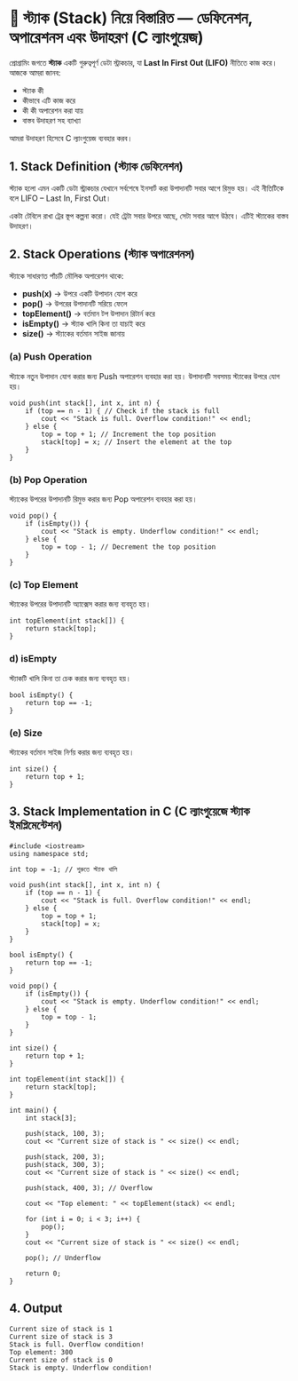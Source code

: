 # 🎯 স্ট্যাক (Stack) নিয়ে বিস্তারিত — ডেফিনেশন, অপারেশনস এবং উদাহরণ (C ল্যাংগুয়েজ)

প্রোগ্রামিং জগতে **স্ট্যাক** একটি গুরুত্বপূর্ণ ডেটা স্ট্রাকচার, যা **Last In First Out (LIFO)** নীতিতে কাজ করে। আজকে আমরা জানব:

* স্ট্যাক কী
* কীভাবে এটি কাজ করে
* কী কী অপারেশন করা যায়
* বাস্তব উদাহরণ সহ ব্যাখ্যা

আমরা উদাহরণ হিসেবে C ল্যাংগুয়েজ ব্যবহার করব।

## 1. Stack Definition (স্ট্যাক ডেফিনেশন)
স্ট্যাক হলো এমন একটি ডেটা স্ট্রাকচার যেখানে সর্বশেষে ইনসার্ট করা উপাদানটি সবার আগে রিমুভ হয়। এই নীতিটিকে বলে LIFO – Last In, First Out।

একটা টেবিলে রাখা ট্রের স্তূপ কল্পনা করো। যেই ট্রেটা সবার উপরে আছে, সেটা সবার আগে উঠবে। এটিই স্ট্যাকের বাস্তব উদাহরণ।

## 2. Stack Operations (স্ট্যাক অপারেশনস)
স্ট্যাকে সাধারণত পাঁচটি মৌলিক অপারেশন থাকে:
* **push(x)** → উপরে একটি উপাদান যোগ করে
* **pop()** → উপরের উপাদানটি সরিয়ে ফেলে
* **topElement()** → বর্তমান টপ উপাদান রিটার্ন করে
* **isEmpty()** → স্ট্যাক খালি কিনা তা যাচাই করে
* **size()** → স্ট্যাকের বর্তমান সাইজ জানায়

### (a) Push Operation

স্ট্যাকে নতুন উপাদান যোগ করার জন্য Push অপারেশন ব্যবহার করা হয়। উপাদানটি সবসময় স্ট্যাকের উপরে যোগ হয়।
```
void push(int stack[], int x, int n) { 
    if (top == n - 1) { // Check if the stack is full
        cout << "Stack is full. Overflow condition!" << endl;
    } else {
        top = top + 1; // Increment the top position
        stack[top] = x; // Insert the element at the top
    }
}
```

### (b) Pop Operation

স্ট্যাকের উপরের উপাদানটি রিমুভ করার জন্য Pop অপারেশন ব্যবহার করা হয়।
```
void pop() {
    if (isEmpty()) {
        cout << "Stack is empty. Underflow condition!" << endl;
    } else {
        top = top - 1; // Decrement the top position
    }
}
```

### (c) Top Element
স্ট্যাকের উপরের উপাদানটি অ্যাক্সেস করার জন্য ব্যবহৃত হয়।
```
int topElement(int stack[]) {
    return stack[top];
}
```

### d) isEmpty
স্ট্যাকটি খালি কিনা তা চেক করার জন্য ব্যবহৃত হয়।
```
bool isEmpty() {
    return top == -1;
}
```

### (e) Size
স্ট্যাকের বর্তমান সাইজ নির্ণয় করার জন্য ব্যবহৃত হয়।
```
int size() {
    return top + 1;
}
```

## 3. Stack Implementation in C (C ল্যাংগুয়েজে স্ট্যাক ইমপ্লিমেন্টেশন)
```
#include <iostream>
using namespace std;

int top = -1; // শুরুতে স্ট্যাক খালি

void push(int stack[], int x, int n) {
    if (top == n - 1) {
        cout << "Stack is full. Overflow condition!" << endl;
    } else {
        top = top + 1;
        stack[top] = x;
    }
}

bool isEmpty() {
    return top == -1;
}

void pop() {
    if (isEmpty()) {
        cout << "Stack is empty. Underflow condition!" << endl;
    } else {
        top = top - 1;
    }
}

int size() {
    return top + 1;
}

int topElement(int stack[]) {
    return stack[top];
}

int main() {
    int stack[3];

    push(stack, 100, 3);
    cout << "Current size of stack is " << size() << endl;

    push(stack, 200, 3);
    push(stack, 300, 3);
    cout << "Current size of stack is " << size() << endl;

    push(stack, 400, 3); // Overflow

    cout << "Top element: " << topElement(stack) << endl;

    for (int i = 0; i < 3; i++) {
        pop();
    }
    cout << "Current size of stack is " << size() << endl;

    pop(); // Underflow

    return 0;
}
```

## 4. Output
```
Current size of stack is 1
Current size of stack is 3
Stack is full. Overflow condition!
Top element: 300
Current size of stack is 0
Stack is empty. Underflow condition!
```